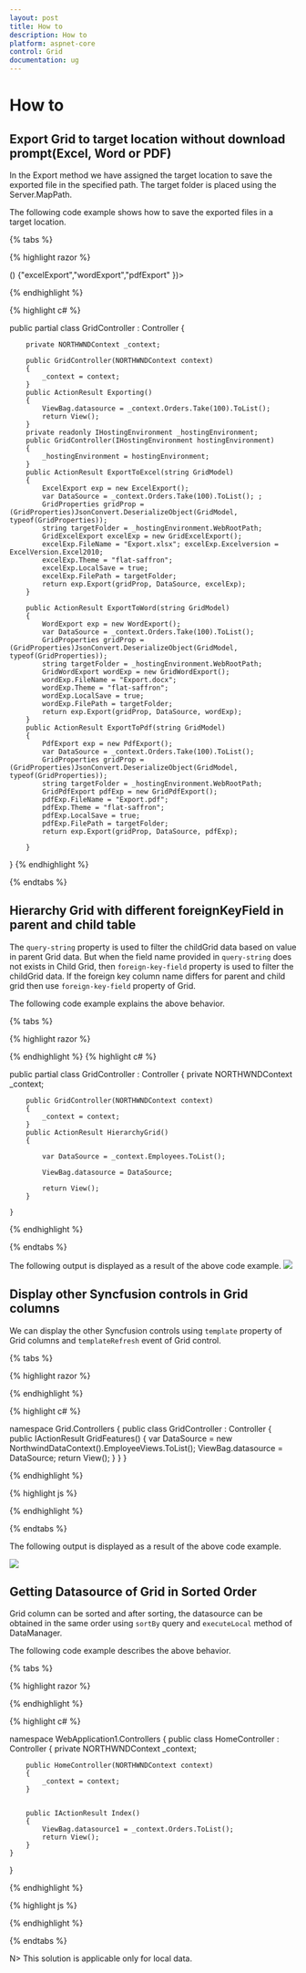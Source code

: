 ```yaml
---
layout: post
title: How to
description: How to
platform: aspnet-core
control: Grid
documentation: ug
---
```

# How to

## Export Grid to target location without download prompt(Excel, Word or PDF)

In the Export method we have assigned the target location to save the exported file in the specified path. The target folder is placed using the Server.MapPath.

The following code example shows how to save the exported files in a target location.

{% tabs %}

{% highlight razor %}

<ej-grid id="FlatGrid" datasource="ViewBag.datasource" allow-paging="true" allow-text-wrap="false" allow-scrolling="true">
    <e-toolbar-settings show-toolbar="true" toolbar-items=@(new List<string>() {"excelExport","wordExport","pdfExport" })>
    </e-toolbar-settings>   
    <e-columns>
        <e-column field="OrderID" header-text="OrderID" width="70" text-align="Left"></e-column>
        <e-column field="CustomerID" header-text="CustomerID" width="70" text-align="Left"></e-column>
        <e-column field="EmployeeID" header-text="EmployeeID" text-align="Left" width="70"></e-column>
        <e-column field="Freight" header-text="Freight" width="70"></e-column>
        <e-column field="ShipCity" header-text="Shipcity" text-align=Left width="70"></e-column>        
    </e-columns>
</ej-grid>

{% endhighlight  %}

{% highlight c# %}

public partial class GridController : Controller
    {

        private NORTHWNDContext _context;

        public GridController(NORTHWNDContext context)
        {
            _context = context;
        }
        public ActionResult Exporting()
        {
            ViewBag.datasource = _context.Orders.Take(100).ToList();
            return View();
        }
        private readonly IHostingEnvironment _hostingEnvironment;
        public GridController(IHostingEnvironment hostingEnvironment)
        {
            _hostingEnvironment = hostingEnvironment;
        }
        public ActionResult ExportToExcel(string GridModel)
        {
            ExcelExport exp = new ExcelExport();
            var DataSource = _context.Orders.Take(100).ToList(); ;
            GridProperties gridProp = (GridProperties)JsonConvert.DeserializeObject(GridModel, typeof(GridProperties));
            string targetFolder = _hostingEnvironment.WebRootPath;
            GridExcelExport excelExp = new GridExcelExport();
            excelExp.FileName = "Export.xlsx"; excelExp.Excelversion = ExcelVersion.Excel2010;
            excelExp.Theme = "flat-saffron";
            excelExp.LocalSave = true;
            excelExp.FilePath = targetFolder;
            return exp.Export(gridProp, DataSource, excelExp);
        }

        public ActionResult ExportToWord(string GridModel)
        {
            WordExport exp = new WordExport();
            var DataSource = _context.Orders.Take(100).ToList();
            GridProperties gridProp = (GridProperties)JsonConvert.DeserializeObject(GridModel, typeof(GridProperties));
            string targetFolder = _hostingEnvironment.WebRootPath;
            GridWordExport wordExp = new GridWordExport();
            wordExp.FileName = "Export.docx";
            wordExp.Theme = "flat-saffron";
            wordExp.LocalSave = true;
            wordExp.FilePath = targetFolder;
            return exp.Export(gridProp, DataSource, wordExp);
        }
        public ActionResult ExportToPdf(string GridModel)
        {
            PdfExport exp = new PdfExport();
            var DataSource = _context.Orders.Take(100).ToList();
            GridProperties gridProp = (GridProperties)JsonConvert.DeserializeObject(GridModel, typeof(GridProperties));
            string targetFolder = _hostingEnvironment.WebRootPath;
            GridPdfExport pdfExp = new GridPdfExport();
            pdfExp.FileName = "Export.pdf";
            pdfExp.Theme = "flat-saffron";
            pdfExp.LocalSave = true;
            pdfExp.FilePath = targetFolder;
            return exp.Export(gridProp, DataSource, pdfExp);

        }
   }
{% endhighlight  %}

{% endtabs %} 

## Hierarchy Grid with different foreignKeyField in parent and child table

The `query-string` property is used to filter the childGrid data based on value in parent Grid data. But when the field name provided in `query-string` does not exists in Child Grid, then `foreign-key-field` property is used to filter the childGrid data. If the foreign key column name differs for parent and child grid then use `foreign-key-field` property of Grid.

The following code example explains the above behavior.

{% tabs %}

{% highlight razor %}

<ej-grid id="HierarchyGrid" datasource="ViewBag.datasource" allow-paging="true">
    <e-columns>
        <e-column field="EmployeeID" header-text="Employee ID" text-align="Right" width="85"></e-column>
        <e-column field="FirstName" header-text="First Name" width="100"></e-column>
        <e-column field="City" width="100"></e-column>
        <e-column field="Country" width="100"></e-column>
    </e-columns>
    <ej-grid query-string="FirstName" foreign-key-field="CustomerName" allow-paging="true">
        <e-datamanager url="http://js.syncfusion.com/demos/ejServices/Wcf/Northwind.svc/Orders"></e-datamanager>
        <e-page-settings page-size="5"></e-page-settings>
        <e-columns>
            <e-column field="OrderID" header-text="Order ID" text-align="Right" width="75"></e-column>
            <e-column field="ShipCity" header-text="Ship City" width="100"></e-column>
            <e-column field="CustomerName" header-text="First Name" width="120"></e-column>
            <e-column field="CustomerID" header-text="Customer ID" width="120"></e-column>
            <e-column field="ShipName" header-text="Ship Name" width="100"></e-column>
        </e-columns>
    </ej-grid>
</ej-grid>

{% endhighlight  %}
{% highlight c# %}

public partial class GridController : Controller
    {
        private NORTHWNDContext _context;

        public GridController(NORTHWNDContext context)
        {
            _context = context;
        }
        public ActionResult HierarchyGrid()
        {
            
            var DataSource = _context.Employees.ToList();

            ViewBag.datasource = DataSource;

            return View();
        }

    }

{% endhighlight  %}

{% endtabs %} 

The following output is displayed as a result of the above code example.
![](Hierarchy-Grid_images/Hierarchy-Grid_images2.png)


## Display other Syncfusion controls in Grid columns

We can display the other Syncfusion controls using `template` property of Grid columns and `templateRefresh` event of Grid control.

{% tabs %}

{% highlight razor %}

 <ej-grid id="FlatGrid" allow-paging="true" template-refresh="template" datasource="ViewBag.datasource" >
    <e-columns>
        <e-column header-text="Employee details" template="#columnTemplate" width="150"></e-column>
        <e-column field="EmployeeID" header-text="Employee ID" width="90"></e-column>
        <e-column field="FirstName" header-text="First Name" width="90"></e-column>
        <e-column field="LastName" header-text="Last Name" width="90"></e-column>
        <e-column field="Country" header-text="Country" width="80"></e-column>
    </e-columns>
</ej-grid>
  
{% endhighlight  %}

{% highlight c# %}

   namespace Grid.Controllers
   {
     public class GridController : Controller
     {
        public IActionResult GridFeatures()
        {
            var DataSource = new NorthwindDataContext().EmployeeViews.ToList();
            ViewBag.datasource = DataSource;
            return View();
        }
     }
   }
   
{% endhighlight  %}

{% highlight js %}

<script type="text/x-jsrender" id="columnTemplate">
    {{"{{"}}if EmployeeID<3{{}}}}

        <input type="text" class="rating" value="3" />

    {{"{{"}}else EmployeeID>2 && EmployeeID<5{{}}}}

        <input type="text" class="rating" value="3" />

    {{"{{"}}else EmployeeID>4{{}}}}
        <input type="text" class="rating" value="5" />

    {{"{{"}}/if{{}}}}
</script>

<script type="text/javascript">
    function template(args) {
        $(args.cell).find(".rating").ejRating({ allowReset: false });
    }
</script>
   
{% endhighlight  %}

{% endtabs %} 

The following output is displayed as a result of the above code example.

![](Display-Other-controls/Display_Other_controls_img1.png)


## Getting Datasource of Grid in Sorted Order

Grid column can be sorted and after sorting, the datasource can be obtained in the same order using `sortBy` query and `executeLocal` method of DataManager.

The following code example describes the above behavior.

{% tabs %}

{% highlight razor %}

<ej-button id="sort"  size="Large" show-rounded-corner="true" text="GetSortedData" click="GetSortedData" />



<ej-grid id="FlatGrid" datasource="ViewBag.datasource1" allow-sorting="true" allow-multi-sorting="true" allow-paging="true">
    <e-columns>
        <e-column field="OrderID" header-text="Order ID" text-align="Right" width="75"></e-column>
        <e-column field="CustomerID" header-text="Customer ID" width="80"></e-column>
        <e-column field="EmployeeID" header-text="Employee ID" text-align="Left" width="75"></e-column>
        <e-column field="Freight" header-text="Freight" format="{0:C2}" text-align=Right width="75"></e-column>
        <e-column field="OrderDate" header-text="Order Date" format="{0:MM/dd/yyyy}" text-align=Right width="80"></e-column>
        <e-column field="ShipCity" header-text="Ship City" width="110"></e-column>
    </e-columns>
</ej-grid>
  
{% endhighlight  %}

{% highlight c# %}

  namespace WebApplication1.Controllers
{
    public class HomeController : Controller
    {
        private NORTHWNDContext _context;


        public HomeController(NORTHWNDContext context)
        {
            _context = context;
        }


        public IActionResult Index()
        {
            ViewBag.datasource1 = _context.Orders.ToList();
            return View();
        }
    }

}
   
{% endhighlight  %}

{% highlight js %}

<script type="text/javascript">
   function GetSortedData(args) {
            var obj = $("#FlatGrid").ejGrid("instance");   
            var Sort = obj.model.sortSettings.sortedColumns;  
            var query = ej.Query();               
            if(obj.model.sortSettings.sortedColumns.length){
                for(var i=Sort.length-1;i>=0;i--){        
                  query.sortBy(Sort[i].field, Sort[i].direction); 
                }
            var SortedDatasource = ej.DataManager(obj.model.dataSource).executeLocal(query); 
    }
}
</script>
   
{% endhighlight  %}

{% endtabs %}

N> This solution is applicable only for local data.
